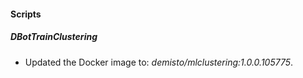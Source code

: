 
#### Scripts

##### DBotTrainClustering

- Updated the Docker image to: *demisto/mlclustering:1.0.0.105775*.
